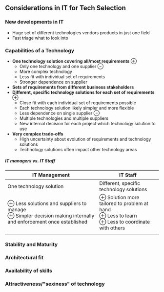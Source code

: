 ## Considerations in IT for Tech Selection
### New developments in IT
- Huge set of different technologies vendors products in just one field
- Fast triage what to look into
### Capabilities of a Technology
- **One technology solution covering all/most requirements**
	⊕ 
	- Only one technology and one supplier
	⊖
	- More complex technology
	- Less fit with individual set of requirements
	- Stronger dependence on supplier
- **Sets of requirements from different business stakeholders**
- **Different, specific technology solutions for each set of requirements**
	⊕
	- Close fit with each individual set of requirements possible
	- Each technology solution likely simpler and more flexible
	- Less dependence on single supplier
	⊖
	- Multiple technologies and multiple suppliers
	- New internal decision for each project which technology solution to use
- **Very complex trade-offs**
	- High uncertainty about evolution of requirements and technology solutions
	- Technology solutions often impact other technology areas

##### IT managers vs. IT Staff
| IT Management                                                                                                     | IT Staff                                                                                           |
| ----------------------------------------------------------------------------------------------------------------- | -------------------------------------------------------------------------------------------------- |
| One technology solution                                                                                           | Different, specific technology solutions                                                           |
| ⊕ Less solutions and suppliers to manage<br>⊕ Simpler decision making internally and enforcement once established | ⊕ Solution more tailored to problem at hand<br>⊕ Less to learn<br>⊕ Less to coordinate with others |
|                                                                                                                   |                                                                                                    |

### Stability and Maturity
### Architectural fit
### Availability of skills
### Attractiveness/"sexiness" of technology

